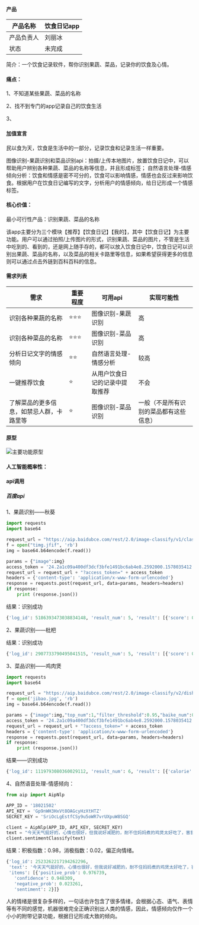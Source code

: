 #### 产品

| 产品名称  |饮食日记app  |
| -------- |-------- |
| 产品负责人 |刘丽冰 |
| 状态  | 未完成 |


简介：一个饮食记录软件，帮你识别果蔬、菜品，记录你的饮食及心情。


#### 痛点：

1、不知道某些果蔬、菜品的名称

2、找不到专门的app记录自己的饮食生活

3、

#### 加值宣言

民以食为天，饮食是生活中的一部分，记录饮食和记录生活一样重要。

图像识别-果蔬识别和菜品识别api：拍摄/上传本地图片，放置饮食日记中，可以帮助用户辨别各种果蔬、菜品的名称等信息，并且形成标签；
自然语言处理-情感倾向分析：饮食和情感是密不可分的，饮食可以影响情感，情感也会反过来影响饮食。根据用户在饮食日记编写的文字，分析用户的情感倾向，给日记形成一个情感标签。

#### 核心价值：

最小可行性产品：识别果蔬、菜品的名称

该app主要分为三个模块【推荐】【饮食日记】【我的】，其中【饮食日记】为主要功能。用户可以通过拍照/上传图片的形式，识别果蔬、菜品的图片，不管是生活中吃到的、看到的，还是网上随手存的，都可以放入饮食日记中，饮食日记可以识别出果蔬、菜品的名称，以及菜品的相关卡路里等信息，如果希望获得更多的信息则可以通过点击外链到百科百科的信息。

#### 需求列表

| 需求                         | 重要程度 | 可用api           |实现可能性|
| ---------------------------- | -------- | ----------------- | ----------------- |
| 识别各种果蔬的名称               | ⭐⭐⭐   | 图像识别-果蔬识别 |高|
| 识别各种菜品的名称         | ⭐⭐⭐      | 图像识别-菜品识别 |高|
| 分析日记文字的情感倾向         | ⭐⭐      | 自然语言处理-情感分析 |较高|
| 一键推荐饮食|⭐ |从用户饮食日记的记录中提取推荐|不会|
| 了解菜品的更多信息，如禁忌人群，卡路里等         | ⭐  | 图像识别-菜品识别 |一般（不是所有识别的菜品都有这些信息）|


#### 原型

![主要功能原型](https://images.gitee.com/uploads/images/2020/0101/042311_684f1a99_1648156.png "主要功能流程图.png")


#### 人工智能概率性：


#### api调用

##### 百度api

1、果蔬识别——秋葵
```python
import requests
import base64

request_url = "https://aip.baidubce.com/rest/2.0/image-classify/v1/classify/ingredient"
f = open("timg.jfif", 'rb')
img = base64.b64encode(f.read())

params = {"image":img}
access_token = '24.2a1c09a400df3dcf3bfe1491bc6ab4e8.2592000.1578035412.282335-17927505'
request_url = request_url + "?access_token=" + access_token
headers = {'content-type': 'application/x-www-form-urlencoded'}
response = requests.post(request_url, data=params, headers=headers)
if response:
    print (response.json())
```
结果：识别成功
```python
{'log_id': 5186393473038834148, 'result_num': 5, 'result': [{'score': 0.6500539779663086, 'name': '黄秋葵'}, {'score': 0.34338581562042236, 'name': '秋葵'}, {'score': 0.0012838267721235752, 'name': '黄瓜'}, {'score': 0.0011446732096374035, 'name': '豌豆'}, {'score': 0.0007779692532494664, 'name': '非果蔬食材'}]}
```

2、果蔬识别——枇杷

结果：识别成功
```python
{'log_id': 2907733790495041515, 'result_num': 5, 'result': [{'score': 0.8762322068214417, 'name': '枇杷'}, {'score': 0.12325529754161835, 'name': '枇杷果'}, {'score': 0.0002433160989312455, 'name': '非果蔬食材'}, {'score': 0.00013505088281817734, 'name': '海棠果'}, {'score': 1.188514033856336e-05, 'name': '大南果梨'}]}
```
3、菜品识别——鸡肉煲
```python
import requests
import base64

request_url = "https://aip.baidubce.com/rest/2.0/image-classify/v2/dish"
f = open('jibao.jpg', 'rb')
img = base64.b64encode(f.read())

params = {"image":img,"top_num":1,"filter_threshold":0.95,"baike_num":0}
access_token = '24.2a1c09a400df3dcf3bfe1491bc6ab4e8.2592000.1578035412.282335-17927505'
request_url = request_url + "?access_token=" + access_token
headers = {'content-type': 'application/x-www-form-urlencoded'}
response = requests.post(request_url, data=params, headers=headers)
if response:
    print (response.json())
```
结果——识别成功
```python
{'log_id': 1119793080360029112, 'result_num': 6, 'result': [{'calorie': '111', 'has_calorie': True, 'name': '鸡肉煲', 'probability': '0.419609'}, {'calorie': '162', 'has_calorie': True, 'name': '黄焖鸡', 'probability': '0.269348'}, {'has_calorie': False, 'name': '麻辣瓦香鸡', 'probability': '0.0402247'}, {'calorie': '260', 'has_calorie': True, 'name': '猪蹄', 'probability': '0.0341583'}, {'calorie': '223', 'has_calorie': True, 'name': '排骨煲', 'probability': '0.0267608'}, {'calorie': '128', 'has_calorie': True, 'name': '大盘鸡', 'probability': '0.0221576'}]}
```
4、自然语音处理-情感倾向：
```python
from aip import AipNlp

APP_ID = '18021502'
API_KEY = 'Gp9nWH3HxVt8OAGcyHzXtHTZ'
SECRET_KEY = 'SriOcLgEstfCSy9u5oWR7vrUXpuW8SGQ'

client = AipNlp(APP_ID, API_KEY, SECRET_KEY)
text = "今天天气挺好的，心情也很好，但我说好减肥的，耐不住妈妈煮的鸡煲太好吃了，害我整整吃了两碗饭！"
client.sentimentClassify(text)
```
结果：积极指数：0.98，消极指数：0.02，偏正向情绪。
```python
{'log_id': 2523262217194262296,
 'text': '今天天气挺好的，心情也很好，但我说好减肥的，耐不住妈妈煮的鸡煲太好吃了，害我整整吃了两碗饭！',
 'items': [{'positive_prob': 0.976739,
   'confidence': 0.948309,
   'negative_prob': 0.023261,
   'sentiment': 2}]}
```
人的情绪是很复杂多样的，一句话也许包含了很多情绪，会根据心态、语气、表情等有不同的感觉，机器很难完全正确识别出人类的情感，因此，情感倾向仅作一个小小的附带记录功能，根据日记形成大致的倾向。
